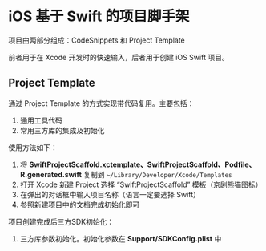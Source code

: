 # iOS 基于 Swift 的项目脚手架

项目由两部分组成：CodeSnippets 和 Project Template

前者用于在 Xcode 开发时的快速输入，后者用于创建 iOS Swift 项目。

## Project Template

通过 Project Template 的方式实现带代码复用。主要包括：

1. 通用工具代码
2. 常用三方库的集成及初始化


使用方法如下：

1. 将 **SwiftProjectScaffold.xctemplate、SwiftProjectScaffold、Podfile、R.generated.swift** 复制到 `~/Library/Developer/Xcode/Templates`
2. 打开 Xcode 新建 Project 选择 “SwiftProjectScaffold” 模板（京剧熊猫图标）
3. 在弹出的对话框中输入项目名称（语言一定要选择 Swift）
4. 参照新建项目中的文档完成初始化即可

项目创建完成后三方SDK初始化：
1. 三方库参数初始化。初始化参数在 **Support/SDKConfig.plist** 中